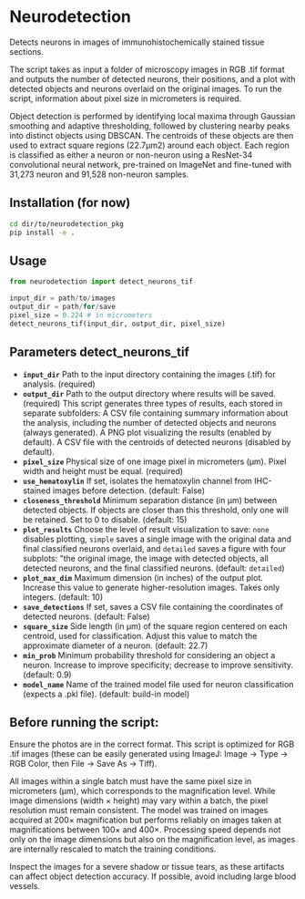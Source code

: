 # Neurodetection
Detects neurons in images of immunohistochemically stained tissue sections. 

The script takes as input a folder of microscopy images in RGB .tif format and outputs the number of detected neurons, their positions, and a plot with detected objects and neurons overlaid on the original images. To run the script, information about pixel size in micrometers is required.

Object detection is performed by identifying local maxima through Gaussian smoothing and adaptive thresholding, followed by clustering nearby peaks into distinct objects using DBSCAN. The centroids of these objects are then used to extract square regions (22.7μm2) around each object. Each region is classified as either a neuron or non-neuron using a ResNet-34 convolutional neural network, pre-trained on ImageNet and fine-tuned with 31,273 neuron and 91,528 non-neuron samples.

## Installation (for now)
```bash
cd dir/to/neurodetection_pkg
pip install -e .
```

## Usage
```python
from neurodetection import detect_neurons_tif

input_dir = path/to/images
output_dir = path/for/save
pixel_size = 0.224 # in micrometers
detect_neurons_tif(input_dir, output_dir, pixel_size)
```
## Parameters detect_neurons_tif
* **`input_dir`** Path to the input directory containing the images (.tif) for analysis. (required)
* **`output_dir`** Path to the output directory where results will be saved. (required)
This script generates three types of results, each stored in separate subfolders: A CSV file containing summary information about the analysis, including the number of detected objects and neurons (always generated). A PNG plot visualizing the results (enabled by default). A CSV file with the centroids of detected neurons (disabled by default).
* **`pixel_size`** Physical size of one image pixel in micrometers (μm). Pixel width and height must be equal. (required)
* **`use_hematoxylin`** If set, isolates the hematoxylin channel from IHC-stained images before detection. (default: False)
* **`closeness_threshold`** Minimum separation distance (in μm) between detected objects. If objects are closer than this threshold, only one will be retained. Set to 0 to disable. (default: 15)
* **`plot_results`**  Choose the level of result visualization to save: `none` disables plotting, `simple` saves a single image with the original data and final classified neurons overlaid, and `detailed` saves a figure with four subplots: "the original image, the image with detected objects, all detected neurons, and the final classified neurons. (default: `detailed`)
* **`plot_max_dim`** Maximum dimension (in inches) of the output plot. Increase this value to generate higher-resolution images. Takes only integers. (default: 10)
* **`save_detections`** If set, saves a CSV file containing the coordinates of detected neurons. (default: False)
* **`square_size`** Side length (in μm) of the square region centered on each centroid, used for classification. Adjust this value to match the approximate diameter of a neuron. (default: 22.7)
* **`min_prob`** Minimum probability threshold for considering an object a neuron. Increase to improve specificity; decrease to improve sensitivity. (default: 0.9)
* **`model_name`** Name of the trained model file used for neuron classification (expects a .pkl file). (default: build-in model)

## Before running the script:
Ensure the photos are in the correct format. This script is optimized for RGB .tif images (these can be easily generated using ImageJ: Image → Type → RGB Color, then File → Save As → Tiff).

All images within a single batch must have the same pixel size in micrometers (µm), which corresponds to the magnification level. While image dimensions (width × height) may vary within a batch, the pixel resolution must remain consistent. The model was trained on images acquired at 200× magnification but performs reliably on images taken at magnifications between 100× and 400×. Processing speed depends not only on the image dimensions but also on the magnification level, as images are internally rescaled to match the training conditions.

Inspect the images for a severe shadow or tissue tears, as these artifacts can affect object detection accuracy. If possible, avoid including large blood vessels.

